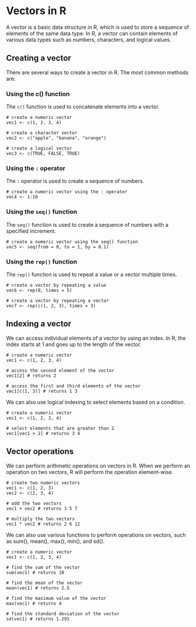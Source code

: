 # Vectors in R
A vector is a basic data structure in R, which is used to store a sequence of elements of the same data type. In R, a vector can contain elements of various data types such as numbers, characters, and logical values.

## Creating a vector
There are several ways to create a vector in R. The most common methods are:

### Using the c() function
The `c()` function is used to concatenate elements into a vector.

```
# create a numeric vector
vec1 <- c(1, 2, 3, 4)

# create a character vector
vec2 <- c("apple", "banana", "orange")

# create a logical vector
vec3 <- c(TRUE, FALSE, TRUE)
```

### Using the `:` operator
The `:` operator is used to create a sequence of numbers.

```
# create a numeric vector using the : operator
vec4 <- 1:10
```

### Using the `seq()` function
The `seq()` function is used to create a sequence of numbers with a specified increment.

```
# create a numeric vector using the seq() function
vec5 <- seq(from = 0, to = 1, by = 0.1)
```

### Using the `rep()` function
The `rep()` function is used to repeat a value or a vector multiple times.

```
# create a vector by repeating a value
vec6 <- rep(0, times = 5)

# create a vector by repeating a vector
vec7 <- rep(c(1, 2, 3), times = 3)
```

## Indexing a vector
We can access individual elements of a vector by using an index. In R, the index starts at 1 and goes up to the length of the vector.

```
# create a numeric vector
vec1 <- c(1, 2, 3, 4)

# access the second element of the vector
vec1[2] # returns 2

# access the first and third elements of the vector
vec1[c(1, 3)] # returns 1 3
```

We can also use logical indexing to select elements based on a condition.
```
# create a numeric vector
vec1 <- c(1, 2, 3, 4)

# select elements that are greater than 2
vec1[vec1 > 2] # returns 3 4
```

## Vector operations
We can perform arithmetic operations on vectors in R. When we perform an operation on two vectors, R will perform the operation element-wise.

```
# create two numeric vectors
vec1 <- c(1, 2, 3)
vec2 <- c(2, 3, 4)

# add the two vectors
vec1 + vec2 # returns 3 5 7

# multiply the two vectors
vec1 * vec2 # returns 2 6 12
```

We can also use various functions to perform operations on vectors, such as sum(), mean(), max(), min(), and sd().

```
# create a numeric vector
vec1 <- c(1, 2, 3, 4)

# find the sum of the vector
sum(vec1) # returns 10

# find the mean of the vector
mean(vec1) # returns 2.5

# find the maximum value of the vector
max(vec1) # returns 4

# find the standard deviation of the vector
sd(vec1) # returns 1.291
```